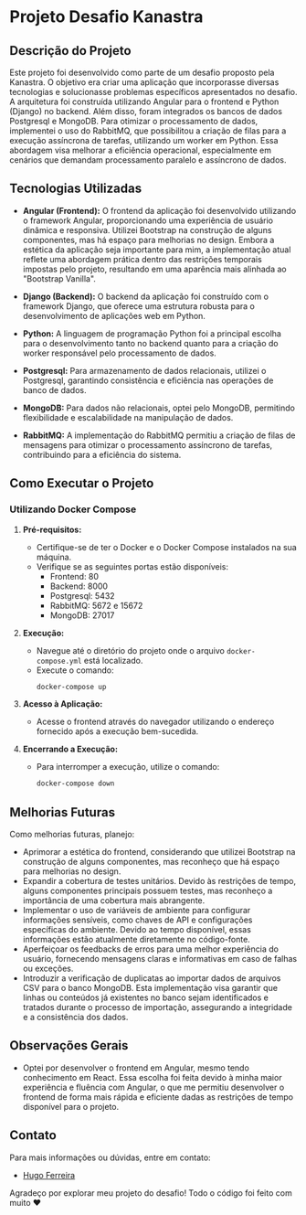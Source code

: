 # Projeto Desafio Kanastra

## Descrição do Projeto

Este projeto foi desenvolvido como parte de um desafio proposto pela Kanastra. O objetivo era criar uma aplicação que incorporasse diversas tecnologias e solucionasse problemas específicos apresentados no desafio. A arquitetura foi construída utilizando Angular para o frontend e Python (Django) no backend. Além disso, foram integrados os bancos de dados Postgresql e MongoDB.
Para otimizar o processamento de dados, implementei o uso do RabbitMQ, que possibilitou a criação de filas para a execução assíncrona de tarefas, utilizando um worker em Python. Essa abordagem visa melhorar a eficiência operacional, especialmente em cenários que demandam processamento paralelo e assíncrono de dados.

## Tecnologias Utilizadas

- **Angular (Frontend):** O frontend da aplicação foi desenvolvido utilizando o framework Angular, proporcionando uma experiência de usuário dinâmica e responsiva. Utilizei Bootstrap na construção de alguns componentes, mas há espaço para melhorias no design. Embora a estética da aplicação seja importante para mim, a implementação atual reflete uma abordagem prática dentro das restrições temporais impostas pelo projeto, resultando em uma aparência mais alinhada ao "Bootstrap Vanilla".

- **Django (Backend):** O backend da aplicação foi construído com o framework Django, que oferece uma estrutura robusta para o desenvolvimento de aplicações web em Python.

- **Python:** A linguagem de programação Python foi a principal escolha para o desenvolvimento tanto no backend quanto para a criação do worker responsável pelo processamento de dados.

- **Postgresql:** Para armazenamento de dados relacionais, utilizei o Postgresql, garantindo consistência e eficiência nas operações de banco de dados.

- **MongoDB:** Para dados não relacionais, optei pelo MongoDB, permitindo flexibilidade e escalabilidade na manipulação de dados.

- **RabbitMQ:** A implementação do RabbitMQ permitiu a criação de filas de mensagens para otimizar o processamento assíncrono de tarefas, contribuindo para a eficiência do sistema.

## Como Executar o Projeto

### Utilizando Docker Compose

1. **Pré-requisitos:**

   - Certifique-se de ter o Docker e o Docker Compose instalados na sua máquina.
   - Verifique se as seguintes portas estão disponíveis:
     - Frontend: 80
     - Backend: 8000
     - Postgresql: 5432
     - RabbitMQ: 5672 e 15672
     - MongoDB: 27017

2. **Execução:**

   - Navegue até o diretório do projeto onde o arquivo `docker-compose.yml` está localizado.
   - Execute o comando:
     ```bash
     docker-compose up
     ```

3. **Acesso à Aplicação:**

   - Acesse o frontend através do navegador utilizando o endereço fornecido após a execução bem-sucedida.

4. **Encerrando a Execução:**
   - Para interromper a execução, utilize o comando:
     ```bash
     docker-compose down
     ```

## Melhorias Futuras

Como melhorias futuras, planejo:

- Aprimorar a estética do frontend, considerando que utilizei Bootstrap na construção de alguns componentes, mas reconheço que há espaço para melhorias no design.
- Expandir a cobertura de testes unitários. Devido às restrições de tempo, alguns componentes principais possuem testes, mas reconheço a importância de uma cobertura mais abrangente.
- Implementar o uso de variáveis de ambiente para configurar informações sensíveis, como chaves de API e configurações específicas do ambiente. Devido ao tempo disponível, essas informações estão atualmente diretamente no código-fonte.
- Aperfeiçoar os feedbacks de erros para uma melhor experiência do usuário, fornecendo mensagens claras e informativas em caso de falhas ou exceções.
- Introduzir a verificação de duplicatas ao importar dados de arquivos CSV para o banco MongoDB. Esta implementação visa garantir que linhas ou conteúdos já existentes no banco sejam identificados e tratados durante o processo de importação, assegurando a integridade e a consistência dos dados.

## Observações Gerais

- Optei por desenvolver o frontend em Angular, mesmo tendo conhecimento em React. Essa escolha foi feita devido à minha maior experiência e fluência com Angular, o que me permitiu desenvolver o frontend de forma mais rápida e eficiente dadas as restrições de tempo disponível para o projeto.

## Contato

Para mais informações ou dúvidas, entre em contato:

- [Hugo Ferreira](mailto:hugof508@gmail.com)

Agradeço por explorar meu projeto do desafio!
Todo o código foi feito com muito ❤️
